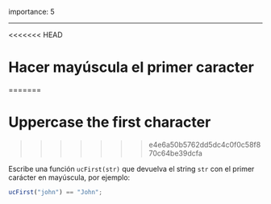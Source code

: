 importance: 5

---

<<<<<<< HEAD
# Hacer mayúscula el primer caracter
=======
# Uppercase the first character
>>>>>>> e4e6a50b5762dd5dc4c0f0c58f870c64be39dcfa

Escribe una función `ucFirst(str)` que devuelva el string `str` con el primer carácter en mayúscula, por ejemplo:

```js
ucFirst("john") == "John";
```
